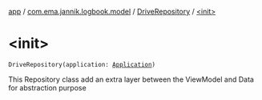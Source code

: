 [app](../../index.md) / [com.ema.jannik.logbook.model](../index.md) / [DriveRepository](index.md) / [&lt;init&gt;](./-init-.md)

# &lt;init&gt;

`DriveRepository(application: `[`Application`](https://developer.android.com/reference/android/app/Application.html)`)`

This Repository class add an extra layer between the ViewModel and Data for abstraction purpose

